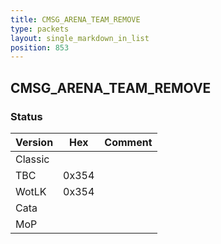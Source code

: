 ```yaml
---
title: CMSG_ARENA_TEAM_REMOVE
type: packets
layout: single_markdown_in_list
position: 853
---
```


## CMSG_ARENA_TEAM_REMOVE

### Status

Version    | Hex        | Comment
---------- | ---------- | ---------- 
Classic    |            |
TBC        | 0x354      |
WotLK      | 0x354      |
Cata       |            |
MoP        |            |